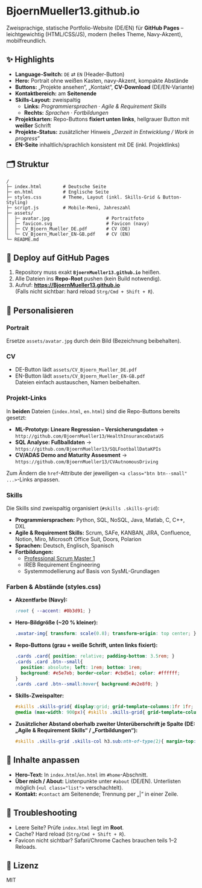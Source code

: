 # BjoernMueller13.github.io

Zweisprachige, statische Portfolio-Website (DE/EN) für **GitHub Pages** – leichtgewichtig (HTML/CSS/JS), modern (helles Theme, Navy-Akzent), mobilfreundlich.

## ✨ Highlights
- **Language-Switch:** `DE` ⇄ `EN` (Header-Button)
- **Hero:** Portrait ohne weißen Kasten, navy-Akzent, kompakte Abstände
- **Buttons:** „Projekte ansehen“, „Kontakt“, **CV-Download** (DE/EN-Variante)
- **Kontaktbereich:** am **Seitenende**
- **Skills-Layout:** zweispaltig
  - **Links:** *Programmiersprachen* · *Agile & Requirement Skills*
  - **Rechts:** *Sprachen* · *Fortbildungen*
- **Projektkarten:** Repo-Buttons **fixiert unten links**, hellgrauer Button mit **weißer** Schrift
- **Projekte-Status:** zusätzlicher Hinweis *„Derzeit in Entwicklung / Work in progress“*
- **EN-Seite** inhaltlich/sprachlich konsistent mit DE (inkl. Projektlinks)

## 🗂 Struktur
```
/
├─ index.html        # Deutsche Seite
├─ en.html           # Englische Seite
├─ styles.css        # Theme, Layout (inkl. Skills-Grid & Button-Styling)
├─ script.js         # Mobile-Menü, Jahreszahl
├─ assets/
│  ├─ avatar.jpg                     # Portraitfoto
│  ├─ favicon.svg                    # Favicon (navy)
│  ├─ CV_Bjoern_Mueller_DE.pdf       # CV (DE)
│  └─ CV_Bjoern_Mueller_EN-GB.pdf    # CV (EN)
└─ README.md
```

## 🚀 Deploy auf GitHub Pages
1. Repository muss exakt **`BjoernMueller13.github.io`** heißen.
2. Alle Dateien ins **Repo-Root** pushen (kein Build notwendig).
3. Aufruf: **https://BjoernMueller13.github.io**  
   (Falls nicht sichtbar: hard reload `Strg/Cmd + Shift + R`).

## 🔧 Personalisieren
### Portrait
Ersetze `assets/avatar.jpg` durch dein Bild (Bezeichnung beibehalten).

### CV
- DE-Button lädt `assets/CV_Bjoern_Mueller_DE.pdf`
- EN-Button lädt `assets/CV_Bjoern_Mueller_EN-GB.pdf`  
Dateien einfach austauschen, Namen beibehalten.

### Projekt-Links
In **beiden** Dateien (`index.html`, `en.html`) sind die Repo-Buttons bereits gesetzt:
- **ML-Prototyp: Lineare Regression – Versicherungsdaten** → `http://github.com/BjoernMueller13/HealthInsuranceDataUS`
- **SQL Analyse: Fußballdaten** → `https://github.com/BjoernMueller13/SQLFootballDataKPIs`
- **CV/ADAS Demo and Maturity Assesment** → `https://github.com/BjoernMueller13/CVAutnomousDriving`

Zum Ändern die `href`-Attribute der jeweiligen `<a class="btn btn--small" ...>`-Links anpassen.

### Skills
Die Skills sind zweispaltig organisiert (`#skills .skills-grid`):
- **Programmiersprachen:** Python, SQL, NoSQL, Java, Matlab, C, C++, DXL
- **Agile & Requirement Skills:** Scrum, SAFe, KANBAN, JIRA, Confluence, Notion, Miro, Microsoft Office Suit, Doors, Polarion
- **Sprachen:** Deutsch, Englisch, Spanisch
- **Fortbildungen:** 
  - [Professional Scrum Master 1](https://www.scrum.org/certificates/1154945)
  - IREB Requirement Engineering
  - Systemmodellierung auf Basis von SysML-Grundlagen

### Farben & Abstände (styles.css)
- **Akzentfarbe (Navy):**
  ```css
  :root { --accent: #0b3d91; }
  ```
- **Hero-Bildgröße (~20 % kleiner):**
  ```css
  .avatar-img{ transform: scale(0.8); transform-origin: top center; }
  ```
- **Repo-Buttons (grau + weiße Schrift, unten links fixiert):**
  ```css
  .cards .card{ position: relative; padding-bottom: 3.5rem; }
  .cards .card .btn--small{
    position: absolute; left: 1rem; bottom: 1rem;
    background: #e5e7eb; border-color: #cbd5e1; color: #ffffff;
  }
  .cards .card .btn--small:hover{ background:#e2e8f0; }
  ```
- **Skills-Zweispalter:**
  ```css
  #skills .skills-grid{ display:grid; grid-template-columns:1fr 1fr; gap:2rem; }
  @media (max-width: 900px){ #skills .skills-grid{ grid-template-columns:1fr; } }
  ```
- **Zusätzlicher Abstand oberhalb zweiter Unterüberschrift je Spalte (DE: „Agile & Requirement Skills“ / „Fortbildungen“):**
  ```css
  #skills .skills-grid .skills-col h3.sub:nth-of-type(2){ margin-top: 1.2rem; }
  ```

## 🧩 Inhalte anpassen
- **Hero-Text:** In `index.html`/`en.html` im `#home`-Abschnitt.
- **Über mich / About:** Listenpunkte unter `#about` (DE/EN). Unterlisten möglich (`<ul class="list">` verschachtelt).
- **Kontakt:** `#contact` am Seitenende; Trennung per „|“ in einer Zeile.

## 🐞 Troubleshooting
- Leere Seite? Prüfe `index.html` liegt im **Root**.  
- Cache? Hard reload (`Strg/Cmd + Shift + R`).  
- Favicon nicht sichtbar? Safari/Chrome Caches brauchen teils 1–2 Reloads.

## 📄 Lizenz
MIT
